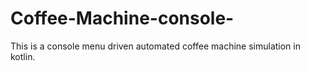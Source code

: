 # Coffee-Machine-console-
This is a console menu driven automated coffee machine simulation in kotlin.
